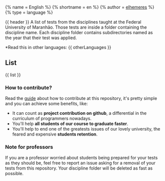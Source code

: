 {% name      = English %}
{% shortname = en %}
{% author    = [elhemeres](https://github.com/elheremes) %}
{% type      = language %}

{{ header }}
A list of tests from the disciplines taught at the Federal University of Maranhão.
Those tests are inside a folder containing the discipline name. Each discipline folder contains subdirectories named as the year that their test was applied.

*Read this in other languages: {{ otherLanguages }}

## List
{{ list }}

### How to contribute?
Read the [guide](CONTRIBUTING.md) about how to contribute at this repository, it's pretty simple and you can achieve some benefits, like:
* It can count as **project contribution on github**, a differential in the curriculum of programmers nowadays.
* You'll help **all students of our course to graduate faster**.
* You'll help to end one of the greatests issues of our lovely university, the feared and expensive **students retention**.

### Note for professors
If you are a professor worried about students being prepared for your tests as they should be, feel free to report an issue asking for a removal of your tests from this repository. Your discipline folder will be deleted as fast as possible.